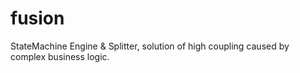 # fusion
StateMachine Engine & Splitter,
solution of high coupling caused by complex business logic.
